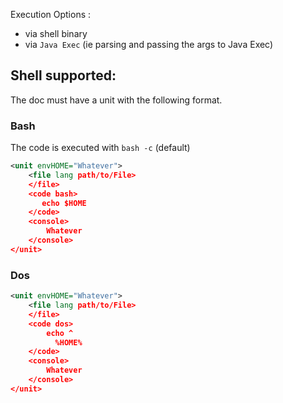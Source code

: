 Execution Options :
* via shell binary 
* via `Java Exec` (ie parsing and passing the args to Java Exec)



## Shell supported:
The doc must have a unit with the following format.
### Bash

The code is executed with `bash -c` (default)

```xml
<unit envHOME="Whatever">
    <file lang path/to/File>
    </file>
    <code bash>
       echo $HOME
    </code>
    <console>
        Whatever
    </console>
</unit>
```

### Dos

```xml
<unit envHOME="Whatever">
    <file lang path/to/File>
    </file>
    <code dos>
        echo ^
          %HOME%
    </code>
    <console>
        Whatever
    </console>
</unit>
```

